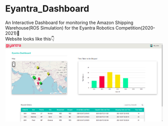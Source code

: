 # Eyantra_Dashboard

An Interactive Dashboard for monitoring the Amazon Shipping Warehouse(ROS Simulation) for the Eyantra Robotics Competition(2020-2021)🌟️ <br />
Website looks like this👇️
![alt text](https://raw.githubusercontent.com/VijayAnand-B/Amazon_Warehouse_Simulation/main/src_dashboard/resources/readme.png)

